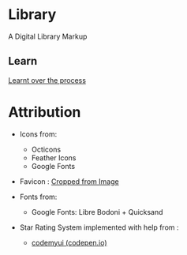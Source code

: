 # Library

A Digital Library Markup

## Learn

[Learnt over the process](./miss'n'take.md)

# Attribution

- Icons from:
    - Octicons
    - Feather Icons
    - Google Fonts

- Favicon : [Cropped from Image](https://www.vecteezy.com/vector-art/4629763-library-logo-icon-set)

- Fonts from:
    - Google Fonts: Libre Bodoni + Quicksand

- Star Rating System implemented with help from :
    - [codemyui (codepen.io)](https://codepen.io/ashleynolan/pen/MyqrPr?editors=0100)